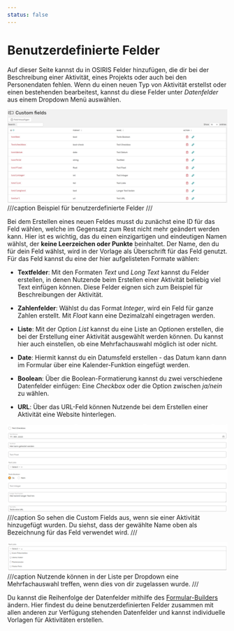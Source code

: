 ```yaml
---
status: false
---
```


# Benutzerdefinierte Felder

Auf dieser Seite kannst du in OSIRIS Felder hinzufügen, die dir bei der Beschreibung einer Aktivität, eines Projekts oder auch bei den Personendaten fehlen. Wenn du einen neuen Typ von Aktivität erstellst oder einen bestehenden bearbeitest, kannst du diese Felder unter *Datenfelder* aus einem Dropdown Menü auswählen. 

![custom fields](screenshots/custom_fields.png)
///caption
Beispiel für benutzerdefinierte Felder
///

Bei dem Erstellen eines neuen Feldes musst du zunächst eine ID für das Feld wählen, welche im Gegensatz zum Rest nicht mehr geändert werden kann. Hier ist es wichtig, das du einen einzigartigen und eindeutigen Namen wählst, der **keine Leerzeichen oder Punkte** beinhaltet. Der Name, den du für dein Feld wählst, wird in der Vorlage als Überschrift für das Feld genutzt.
Für das Feld kannst du eine der hier aufgelisteten Formate wählen:

- **Textfelder**: Mit den Formaten *Text* und *Long Text* kannst du Felder erstellen, in denen Nutzende beim Erstellen einer Aktivität beliebig viel Text einfügen können. Diese Felder eignen sich zum Beispiel für Beschreibungen der Aktivität.

- **Zahlenfelder**: Wählst du das Format *Integer*, wird ein Feld für ganze Zahlen erstellt. Mit *Float* kann eine Dezimalzahl eingetragen werden.

- **Liste**: Mit der Option *List* kannst du eine Liste an Optionen erstellen, die bei der Erstellung einer Aktivität ausgewählt werden können. Du kannst hier auch einstellen, ob eine Mehrfachauswahl möglich ist oder nicht. 

- **Date**: Hiermit kannst du ein Datumsfeld erstellen - das Datum kann dann im Formular über eine Kalender-Funktion eingefügt werden.

- **Boolean**: Über die Boolean-Formatierung kannst du zwei verschiedene Datenfelder einfügen: Eine *Checkbox* oder die Option zwischen *ja/nein* zu wählen.

- **URL**: Über das URL-Feld können Nutzende bei dem Erstellen einer Aktivität eine Website hinterlegen.

![custom fields layout](screenshots/custom_fields_layout.png)
///caption
So sehen die Custom Fields aus, wenn sie einer Aktivität hinzugefügt wurden. Du siehst, dass der gewählte Name oben als Bezeichnung für das Feld verwendet wird. 
///

![custom fields liste](screenshots/custom_fields_liste.png)
///caption
Nutzende können in der Liste per Dropdown eine Mehrfachauswahl treffen, wenn dies von dir zugelassen wurde.
///

Du kannst die Reihenfolge der Datenfelder mithilfe des [Formular-Builders](https://wiki.osiris-app.de/admins/content/activities/#formular-builder) ändern. Hier findest du deine benutzerdefinierten Felder zusammen mit allen anderen zur Verfügung stehenden Datenfelder und kannst individuelle Vorlagen für Aktivitäten erstellen. 